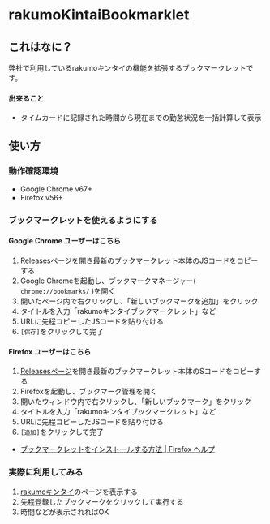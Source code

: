 # rakumoKintaiBookmarklet

## これはなに？

弊社で利用しているrakumoキンタイの機能を拡張するブックマークレットです。

#### 出来ること

* タイムカードに記録された時間から現在までの勤怠状況を一括計算して表示

## 使い方

### 動作確認環境

* Google Chrome v67+
* Firefox v56+

### ブックマークレットを使えるようにする

#### Google Chrome ユーザーはこちら

1. [Releasesページ](https://github.com/tsubasa/rakumoKintaiBookmarklet/releases)を開き最新のブックマークレット本体のJSコードをコピーする
2. Google Chromeを起動し、ブックマークマネージャー( `chrome://bookmarks/` )を開く
3. 開いたページ内で右クリックし、「新しいブックマークを追加」をクリック
4. タイトルを入力「rakumoキンタイブックマークレット」など
5. URLに先程コピーしたJSコードを貼り付ける
6. `[保存]`をクリックして完了

#### Firefox ユーザーはこちら

1. [Releasesページ](https://github.com/tsubasa/rakumoKintaiBookmarklet/releases)を開き最新のブックマークレット本体のSコードをコピーする
2. Firefoxを起動し、ブックマーク管理を開く
3. 開いたウィンドウ内で右クリックし、「新しいブックマーク」をクリック
4. タイトルを入力「rakumoキンタイブックマークレット」など
5. URLに先程コピーしたJSコードを貼り付ける
6. `[追加]`をクリックして完了

* [ブックマークレットをインストールする方法 | Firefox ヘルプ](https://support.mozilla.org/ja/kb/bookmarklets-perform-common-web-page-tasks)

### 実際に利用してみる

1. [rakumoキンタイ](https://a-rakumo.appspot.com/attendance/reports)のページを表示する
2. 先程登録したブックマークをクリックして実行する
3. 時間などが表示されればOK
